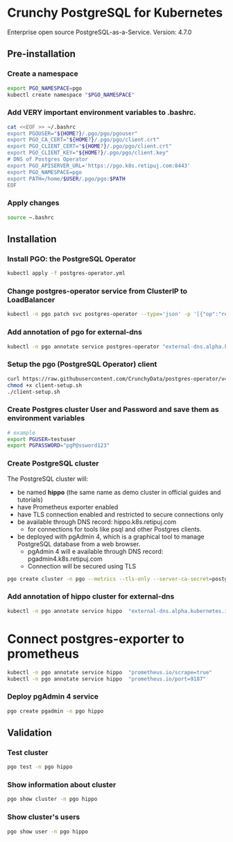 # Crunchy PostgreSQL for Kubernetes
Enterprise open source PostgreSQL-as-a-Service.
Version: 4.7.0

## Pre-installation
### Create a namespace
```bash
export PGO_NAMESPACE=pgo
kubectl create namespace "$PGO_NAMESPACE"
```
### Add VERY important environment variables to .bashrc.
```bash
cat <<EOF >> ~/.bashrc
export PGOUSER="${HOME?}/.pgo/pgo/pgouser"
export PGO_CA_CERT="${HOME?}/.pgo/pgo/client.crt"
export PGO_CLIENT_CERT="${HOME?}/.pgo/pgo/client.crt"
export PGO_CLIENT_KEY="${HOME?}/.pgo/pgo/client.key"
# DNS of Postgres Operator
export PGO_APISERVER_URL='https://pgo.k8s.retipuj.com:8443'
export PGO_NAMESPACE=pgo
export PATH=/home/$USER/.pgo/pgo:$PATH
EOF
```
### Apply changes
```bash
source ~.bashrc
```
## Installation
### Install PGO: the PostgreSQL Operator
```bash
kubectl apply -f postgres-operator.yml
```
### Change postgres-operator service from ClusterIP to LoadBalancer
```bash
kubectl -n pgo patch svc postgres-operator --type='json' -p '[{"op":"replace","path":"/spec/type","value":"LoadBalancer"}]'
```
### Add annotation of pgo for external-dns
```bash
kubectl -n pgo annotate service postgres-operator "external-dns.alpha.kubernetes.io/hostname=pgo.k8s.retipuj.com"
```
### Setup the pgo (PostgreSQL Operator) client
```bash
curl https://raw.githubusercontent.com/CrunchyData/postgres-operator/v4.7.0/installers/kubectl/client-setup.sh > client-setup.sh
chmod +x client-setup.sh
./client-setup.sh
```
### Create Postgres cluster User and Password and save them as environment variables
```bash
# example
export PGUSER=testuser
export PGPASSWORD="pgP@ssword123"
```
### Create PostgreSQL cluster
The PostgreSQL cluster will:
- be named **hippo** (the same name as demo cluster in official guides and tutorials)
- have Prometheus exporter enabled
- have TLS connection enabled and restricted to secure connections only
- be available through DNS record: hippo.k8s.retipuj.com 
	- for connections for tools like psql and other Postgres clients.
- be deployed with pgAdmin 4, which is a graphical tool to manage PostgreSQL database from a web browser.
	- pgAdmin 4 will e available through DNS record: pgadmin4.k8s.retipuj.com
	- Connection will be secured using TLS
```bash
pgo create cluster -n pgo --metrics --tls-only --server-ca-secret=postgres-ca --server-tls-secret=hippo.tls --service-type=LoadBalancer --username $PGUSER --password $PGPASSWORD hippo 
```
### Add annotation of hippo cluster for external-dns
```bash
kubectl -n pgo annotate service hippo  "external-dns.alpha.kubernetes.io/hostname=hippo.k8s.retipuj.com"
```
# Connect postgres-exporter to prometheus
```bash
kubectl -n pgo annotate service hippo  "prometheus.io/scrape=true"
kubectl -n pgo annotate service hippo  "prometheus.io/port=9187"
```
### Deploy pgAdmin 4 service
```bash
pgo create pgadmin -n pgo hippo

```

## Validation

### Test cluster
```bash
pgo test -n pgo hippo
```
### Show information about cluster
```bash
pgo show cluster -n pgo hippo
```
### Show cluster's users
```bash
pgo show user -n pgo hippo
```